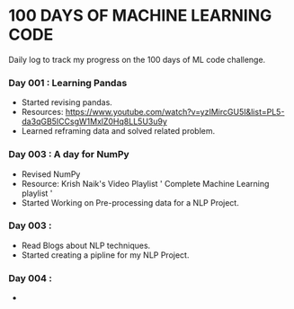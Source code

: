 # 100 DAYS OF MACHINE LEARNING CODE

Daily log to track my progress on the 100 days of ML code challenge.

### Day 001 : Learning Pandas
- Started revising pandas.
- Resources: https://www.youtube.com/watch?v=yzIMircGU5I&list=PL5-da3qGB5ICCsgW1MxlZ0Hq8LL5U3u9y
- Learned reframing data and solved related problem.

### Day 003 : A day for NumPy
- Revised NumPy
- Resource: Krish Naik's Video Playlist ' Complete Machine Learning playlist ' 
- Started Working on Pre-processing data for a NLP Project.


### Day 003 : 
- Read Blogs about NLP techniques.
- Started creating a pipline for my NLP Project.


### Day 004 : 
- 
